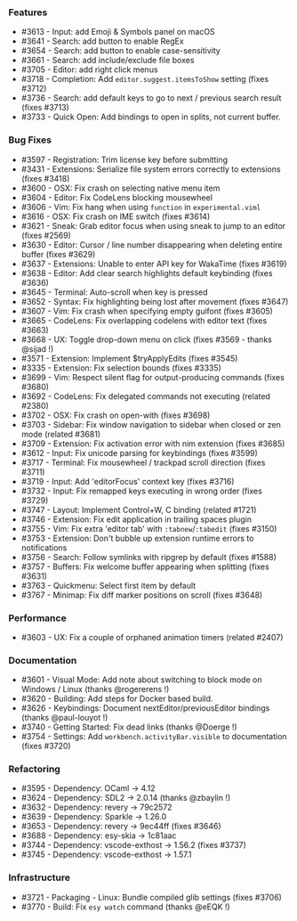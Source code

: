 ### Features 

- #3613 - Input: add Emoji & Symbols panel on macOS
- #3641 - Search: add button to enable RegEx
- #3654 - Search: add button to enable case-sensitivity
- #3661 - Search: add include/exclude file boxes
- #3705 - Editor: add right click menus
- #3718 - Completion: Add `editor.suggest.itemsToShow` setting (fixes #3712)
- #3736 - Search: add default keys to go to next / previous search result (fixes #3713)
- #3733 - Quick Open: Add bindings to open in splits, not current buffer.

### Bug Fixes

- #3597 - Registration: Trim license key before submitting
- #3431 - Extensions: Serialize file system errors correctly to extensions (fixes #3418)
- #3600 - OSX: Fix crash on selecting native menu item
- #3604 - Editor: Fix CodeLens blocking mousewheel
- #3606 - Vim: Fix hang when using `function` in `experimental.viml`
- #3616 - OSX: Fix crash on IME switch (fixes #3614)
- #3621 - Sneak: Grab editor focus when using sneak to jump to an editor (fixes #2569)
- #3630 - Editor: Cursor / line number disappearing when deleting entire buffer (fixes #3629)
- #3637 - Extensions: Unable to enter API key for WakaTime (fixes #3619)
- #3638 - Editor: Add clear search highlights default keybinding (fixes #3636)
- #3645 - Terminal: Auto-scroll when key is pressed
- #3652 - Syntax: Fix highlighting being lost after movement (fixes #3647)
- #3607 - Vim: Fix crash when specifying empty guifont (fixes #3605)
- #3665 - CodeLens: Fix overlapping codelens with editor text (fixes #3663)
- #3668 - UX: Toggle drop-down menu on click (fixes #3569 - thanks @sijad !)
- #3571 - Extension: Implement $tryApplyEdits (fixes #3545)
- #3335 - Extension: Fix selection bounds (fixes #3335)
- #3699 - Vim: Respect silent flag for output-producing commands (fixes #3680)
- #3692 - CodeLens: Fix delegated commands not executing (related #2380)
- #3702 - OSX: Fix crash on open-with (fixes #3698)
- #3703 - Sidebar: Fix window navigation to sidebar when closed or zen mode (related #3681)
- #3709 - Extension: Fix activation error with nim extension (fixes #3685)
- #3612 - Input: Fix unicode parsing for keybindings (fixes #3599)
- #3717 - Terminal: Fix mousewheel / trackpad scroll direction (fixes #3711)
- #3719 - Input: Add 'editorFocus' context key (fixes #3716)
- #3732 - Input: Fix remapped keys executing in wrong order (fixes #3729)
- #3747 - Layout: Implement Control+W, C binding (related #1721)
- #3746 - Extension: Fix edit application in trailing spaces plugin
- #3755 - Vim: Fix extra 'editor tab' with `:tabnew`/`:tabedit` (fixes #3150)
- #3753 - Extension: Don't bubble up extension runtime errors to notifications
- #3756 - Search: Follow symlinks with ripgrep by default (fixes #1588)
- #3757 - Buffers: Fix welcome buffer appearing when splitting (fixes #3631)
- #3763 - Quickmenu: Select first item by default
- #3767 - Minimap: Fix diff marker positions on scroll (fixes #3648)

### Performance

- #3603 - UX: Fix a couple of orphaned animation timers (related #2407)

### Documentation

- #3601 - Visual Mode: Add note about switching to block mode on Windows / Linux (thanks @rogererens !)
- #3620 - Building: Add steps for Docker based build.
- #3626 - Keybindings: Document nextEditor/previousEditor bindings (thanks @paul-louyot !)
- #3740 - Getting Started: Fix dead links (thanks @Doerge !)
- #3754 - Settings: Add `workbench.activityBar.visible` to documentation (fixes #3720)

### Refactoring

- #3595 - Dependency: OCaml -> 4.12
- #3624 - Dependency: SDL2 -> 2.0.14 (thanks @zbaylin !)
- #3632 - Dependency: revery -> 79c2572
- #3639 - Dependency: Sparkle -> 1.26.0
- #3653 - Dependency: revery -> 9ec44ff (fixes #3646)
- #3688 - Dependency: esy-skia -> 1c81aac
- #3744 - Dependency: vscode-exthost -> 1.56.2 (fixes #3737)
- #3745 - Dependency: vscode-exthost -> 1.57.1

### Infrastructure

- #3721 - Packaging - Linux: Bundle compiled glib settings (fixes #3706)
- #3770 - Build: Fix `esy watch` command (thanks @eEQK !)
